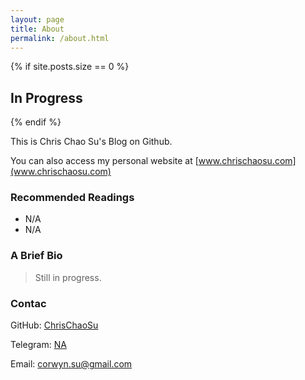 ```yaml
---
layout: page
title: About
permalink: /about.html
---
```


{% if site.posts.size == 0 %}
  <h2>In Progress</h2>
{% endif %}


This is Chris Chao Su's Blog on Github.

You can also access my personal website at [www.chrischaosu.com](www.chrischaosu.com)


### Recommended Readings
* N/A
* N/A

### A Brief Bio

> Still in progress.

### Contac

GitHub: [ChrisChaoSu](https://github.com/chrischaosu)

Telegram: [NA](NA)

Email: corwyn.su@gmail.com
